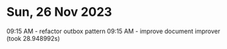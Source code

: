 # Sun, 26 Nov 2023

09:15 AM - refactor outbox pattern
09:15 AM - improve document improver (took 28.948992s)
